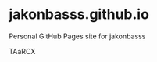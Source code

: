 # jakonbasss.github.io
Personal GitHub Pages site for jakonbasss

































TAaRCX
